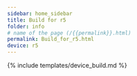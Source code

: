 ```yaml
---
sidebar: home_sidebar
title: Build for r5
folder: info
# name of the page (/{{permalink}}.html)
permalink: Build_for_r5.html
device: r5
---
```

{% include templates/device_build.md %}
